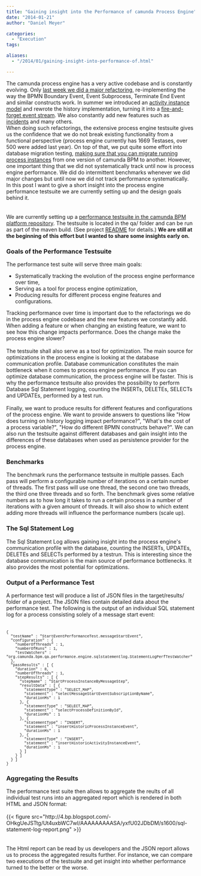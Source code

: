 ```yaml
---
title: "Gaining insight into the Performance of camunda Process Engine"
date: "2014-01-21"
author: "Daniel Meyer"

categories:
  - "Execution"
tags: 

aliases:
  - "/2014/01/gaining-insight-into-performance-of.html"

---
```


<div>
The camunda process engine has a very active codebase and is constantly evolving. Only <a href="https://github.com/camunda/camunda-bpm-platform/commit/202913749dcd3ec88761699340a8bd0529b84e03">last week we did a major refactoring</a>, re-implementing the way the BPMN Boundary Event, Event Subprocess, Terminate End Event and similar constructs work. In summer we introduced an <a href="http://blog.camunda.org/2013/06/introducing-activity-instance-model-to.html">activity instance model</a> and rewrote the history implementation, turning it into a <a href="http://docs.camunda.org/latest/guides/user-guide/#process-engine-history-and-audit-event-log">fire-and-forget event stream</a>.&nbsp;We also constantly add new features such as <a href="http://docs.camunda.org/latest/guides/user-guide/#process-engine-incidents">incidents</a>&nbsp;and many others.<br />
When doing such refactorings, the extensive process engine testsuite gives us the confidence that we do not break existing functionality from a functional perspective (process engine currently has 1669&nbsp;Testases, over 500 were added last year). On top of that, we put quite some effort into database migration testing, <a href="https://github.com/camunda/camunda-bpm-platform/blob/5984ad3ba7552c4e07b5126802059b931753c08a/qa/test-db-instance-migration/test-fixture-70/src/test/java/org/camunda/bpm/qa/upgrade/TestActivityInstanceUpgrade.java">making sure that you can migrate running process instances</a> from one version of camunda BPM to another. However, one important thing that we did not systematically track until now is process engine performance. We did do intermittent benchmarks whenever we did major changes but until now we did not track performance systematically.<br />
In this post I want to give a short insight into the process engine performance testsuite we are currently setting up and the design goals behind it.<br />
<a name='more'></a><br />
<br />
We are currently setting up a <a href="https://github.com/camunda/camunda-bpm-platform/tree/master/qa/performance-tests-engine">performance testsuite in the camunda BPM platform repository</a>. The testsuite is located in the qa/ folder and can be run as part of the maven build. (See project <a href="https://github.com/camunda/camunda-bpm-platform/blob/master/qa/performance-tests-engine/README.md">README</a> for details.) <b>We are still at the beginning of this effort but I wanted to share some insights early on.</b><br />
<h3>
Goals of the Performance Testsuite</h3>
The performance test suite will serve three main goals:<br />
<ul>
<li>Systematically tracking the evolution of the process engine performance over time,</li>
<li>Serving as a tool for process engine optimization,</li>
<li>Producing results for different process engine features and configurations.</li>
</ul>
<div>
Tracking performance over time is important due to the refactorings we do in the process engine codebase and the new features we constantly add. When adding a feature or when changing an existing feature, we want to see how this change impacts performance. Does the change make the process engine slower?</div>
<div>
<br /></div>
<div>
The testsuite shall also serve as a tool for optimization. The main source for optimizations in the process engine is looking at the database communication profile. Database communication constitutes the main bottleneck when it comes to process engine performance. If you can optimize database communication, the process engine will be faster. This is why the performance testsuite also provides the possibility to perform Database Sql Statement logging, counting the INSERTs, DELETEs, SELECTs and UPDATEs, performed by a test run.&nbsp;</div>
<div>
<br /></div>
<div>
Finally, we want to produce results for different features and configurations of the process engine. We want to provide answers to questions like "How does turning on history logging impact performance?", "What's the cost of a process variable?", "How do different BPMN constructs behave?". We can also run the testsuite against different databases and gain insight into the differences of these databases when used as persistence provider for the process engine.</div>
<h3>
Benchmarks</h3>
<div>
The benchmark runs the performance testsuite in multiple passes. Each pass will perform a configurable number of iterations on a certain number of threads. The first pass will use one thread, the second one two threads, the third one three threads and so forth. The benchmark gives some relative numbers as to how long it takes to run a certain process in a number of iterations with a given amount of threads. It will also show to which extent adding more threads will influence the performance numbers (scale up).<br />
<h3>
The Sql Statement Log</h3>
</div>
<div>
The Sql Statement Log allows gaining insight into the process engine's communication profile with the database, counting the INSERTs, UPDATEs, DELETEs and SELECTs performed by a testrun. This is interesting since the database communication is the main source of performance bottlenecks. It also provides the most potential for optimizations.</div>
<h3>
Output of a Performance Test</h3>
<div>
A performance test will produce a list of JSON files in the target/results/ folder of a project. The JSON files contain detailed data about the performance test. The following is the output of an individual SQL statement log for a process consisting solely of a message start event:</div>
<div>
<br /></div>
<br />
<div>
<span style="font-family: Courier New, Courier, monospace; font-size: x-small;">{</span></div>
<div>
<div>
<span style="font-family: Courier New, Courier, monospace; font-size: x-small;">&nbsp; "testName" : "StartEventPerformanceTest.messageStartEvent",</span></div>
<div>
<span style="font-family: Courier New, Courier, monospace; font-size: x-small;">&nbsp; "configuration" : {</span></div>
<div>
<span style="font-family: Courier New, Courier, monospace; font-size: x-small;">&nbsp; &nbsp; "numberOfThreads" : 1,</span></div>
<div>
<span style="font-family: Courier New, Courier, monospace; font-size: x-small;">&nbsp; &nbsp; "numberOfRuns" : 1,</span></div>
<div>
<span style="font-family: Courier New, Courier, monospace; font-size: x-small;">&nbsp; &nbsp; "testWatchers" : "org.camunda.bpm.qa.performance.engine.sqlstatementlog.StatementLogPerfTestWatcher"</span></div>
<div>
<span style="font-family: Courier New, Courier, monospace; font-size: x-small;">&nbsp; },</span></div>
<div>
<span style="font-family: Courier New, Courier, monospace; font-size: x-small;">&nbsp; "passResults" : [ {</span></div>
<div>
<span style="font-family: Courier New, Courier, monospace; font-size: x-small;">&nbsp; &nbsp; "duration" : 8,</span></div>
<div>
<span style="font-family: Courier New, Courier, monospace; font-size: x-small;">&nbsp; &nbsp; "numberOfThreads" : 1,</span></div>
<div>
<span style="font-family: Courier New, Courier, monospace; font-size: x-small;">&nbsp; &nbsp; "stepResults" : [ {</span></div>
<div>
<span style="font-family: Courier New, Courier, monospace; font-size: x-small;">&nbsp; &nbsp; &nbsp; "stepName" : "StartProcessInstanceByMessageStep",</span></div>
<div>
<span style="font-family: Courier New, Courier, monospace; font-size: x-small;">&nbsp; &nbsp; &nbsp; "resultData" : [ {</span></div>
<div>
<span style="font-family: Courier New, Courier, monospace; font-size: x-small;">&nbsp; &nbsp; &nbsp; &nbsp; "statementType" : "SELECT_MAP",</span></div>
<div>
<span style="font-family: Courier New, Courier, monospace; font-size: x-small;">&nbsp; &nbsp; &nbsp; &nbsp; "statement" : "selectMessageStartEventSubscriptionByName",</span></div>
<div>
<span style="font-family: Courier New, Courier, monospace; font-size: x-small;">&nbsp; &nbsp; &nbsp; &nbsp; "durationMs" : 1</span></div>
<div>
<span style="font-family: Courier New, Courier, monospace; font-size: x-small;">&nbsp; &nbsp; &nbsp; }, {</span></div>
<div>
<span style="font-family: Courier New, Courier, monospace; font-size: x-small;">&nbsp; &nbsp; &nbsp; &nbsp; "statementType" : "SELECT_MAP",</span></div>
<div>
<span style="font-family: Courier New, Courier, monospace; font-size: x-small;">&nbsp; &nbsp; &nbsp; &nbsp; "statement" : "selectProcessDefinitionById",</span></div>
<div>
<span style="font-family: Courier New, Courier, monospace; font-size: x-small;">&nbsp; &nbsp; &nbsp; &nbsp; "durationMs" : 1</span></div>
<div>
<span style="font-family: Courier New, Courier, monospace; font-size: x-small;">&nbsp; &nbsp; &nbsp; }, {</span></div>
<div>
<span style="font-family: Courier New, Courier, monospace; font-size: x-small;">&nbsp; &nbsp; &nbsp; &nbsp; "statementType" : "INSERT",</span></div>
<div>
<span style="font-family: Courier New, Courier, monospace; font-size: x-small;">&nbsp; &nbsp; &nbsp; &nbsp; "statement" : "insertHistoricProcessInstanceEvent",</span></div>
<div>
<span style="font-family: Courier New, Courier, monospace; font-size: x-small;">&nbsp; &nbsp; &nbsp; &nbsp; "durationMs" : 1</span></div>
<div>
<span style="font-family: Courier New, Courier, monospace; font-size: x-small;">&nbsp; &nbsp; &nbsp; }, {</span></div>
<div>
<span style="font-family: Courier New, Courier, monospace; font-size: x-small;">&nbsp; &nbsp; &nbsp; &nbsp; "statementType" : "INSERT",</span></div>
<div>
<span style="font-family: Courier New, Courier, monospace; font-size: x-small;">&nbsp; &nbsp; &nbsp; &nbsp; "statement" : "insertHistoricActivityInstanceEvent",</span></div>
<div>
<span style="font-family: Courier New, Courier, monospace; font-size: x-small;">&nbsp; &nbsp; &nbsp; &nbsp; "durationMs" : 1</span></div>
<div>
<span style="font-family: Courier New, Courier, monospace; font-size: x-small;">&nbsp; &nbsp; &nbsp; } ]</span></div>
<div>
<span style="font-family: Courier New, Courier, monospace; font-size: x-small;">&nbsp; &nbsp; } ]</span></div>
<div>
<span style="font-family: Courier New, Courier, monospace; font-size: x-small;">&nbsp; } ]</span></div>
<div>
<span style="font-family: Courier New, Courier, monospace; font-size: x-small;">}</span></div>
</div>
<h3>
Aggregating the Results</h3>
<div>
The performance test suite then allows to aggregate the reults of all individual test runs into an aggregated report which is rendered in both HTML and JSON format:&nbsp;</div>
<div>
<br /></div>
<div class="separator" style="clear: both; text-align: center;">
</div>
{{< figure src="http://4.bp.blogspot.com/-OHkgUeJSTtg/Ut4uxbWC7wI/AAAAAAAAASA/yxfU02JDbDM/s1600/sql-statement-log-report.png" >}}
<br />
<br />
<br />
<div class="separator" style="clear: both; text-align: left;">
The Html report can be read by us developers and the JSON report allows us to process the aggregated results further. For instance, we can compare two executions of the testsuite and get insight into whether performance turned to the better or the worse.</div>

</div>
